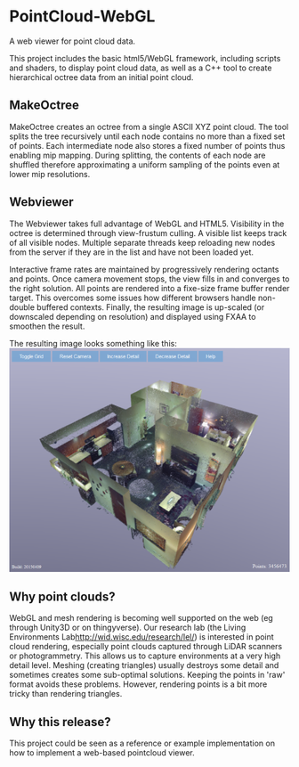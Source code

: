 # PointCloud-WebGL
A web viewer for point cloud data. 

This project includes the basic html5/WebGL framework, including scripts and shaders, to display point cloud data, as well as a C++ tool to create hierarchical octree data from an initial point cloud. 

## MakeOctree
MakeOctree creates an octree from a single ASCII XYZ point cloud. The tool splits the tree recursively until each node contains no more than a fixed set of points. Each intermediate node also stores a fixed number of points thus enabling mip mapping. During splitting, the contents of each node are shuffled therefore approximating a uniform sampling of the points even at lower mip resolutions.

## Webviewer
The Webviewer takes full advantage of WebGL and HTML5. Visibility in the octree is determined through view-frustum culling. A visible list keeps track of all visible nodes. Multiple separate threads keep reloading new nodes from the server if they are in the list and have not been loaded yet. 

Interactive frame rates are maintained by progressively rendering octants and points. Once camera movement stops, the view fills in and converges to the right solution. All points are rendered into a fixe-size frame buffer render target. This overcomes some issues how different browsers handle non-double buffered contexts. Finally, the resulting image is up-scaled (or downscaled depending on resolution) and displayed using FXAA to smoothen the result.

The resulting image looks something like this: ![Webviewer output](docs/output.png)

## Why point clouds?
WebGL and mesh rendering is becoming well supported on the web (eg through Unity3D or on thingyverse). Our research lab (the Living Environments Lab<http://wid.wisc.edu/research/lel/>) is interested in point cloud rendering, especially point clouds captured through LiDAR scanners or photogrammetry. This allows us to capture environments at a very high detail level. Meshing (creating triangles) usually destroys some detail and sometimes creates some sub-optimal solutions. Keeping the points in 'raw' format avoids these problems. However, rendering points is a bit more tricky than rendering triangles.

## Why this release? 
This project could be seen as a reference or example implementation on how to implement a web-based pointcloud viewer. 
